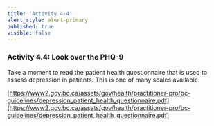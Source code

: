 ```yaml
---
title: 'Activity 4-4'
alert_style: alert-primary
published: true
visible: false
---
```


### Activity 4.4: Look over the PHQ-9

Take a moment to read the patient health questionnaire that is used to assess depression in patients. This is one of many scales available.

[https://www2.gov.bc.ca/assets/gov/health/practitioner-pro/bc-guidelines/depression_patient_health_questionnaire.pdf](https://www2.gov.bc.ca/assets/gov/health/practitioner-pro/bc-guidelines/depression_patient_health_questionnaire.pdf)

